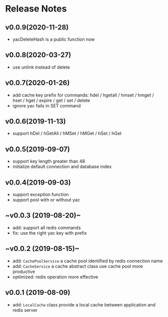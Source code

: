 # Release Notes

## v0.0.9(2020-11-28)

- yacDeleteHash is a public function now

## v0.0.8(2020-03-27)

- use unlink instead of delete

## v0.0.7(2020-01-26)

- add cache key prefix for commands:
  hdel / hgetall / hmset / hmget / hset / hget / expire / get / set / delete
- ignore yac fails in SET command

## v0.0.6(2019-11-13)

- support hDel / hGetAll / hMSet / hMGet / hSet / hGet

## v0.0.5(2019-09-07)

- support key length greater than 48
- initialize default connection and database index

## v0.0.4(2019-09-03)

- support exception function
- support pool with or without yac

## ~v0.0.3 (2019-08-20)~

- add: support all redis commands
- fix: use the right yac key with prefix

## ~v0.0.2 (2019-08-15)~

- add: `CachePoolService` a cache pool identified by redis connection name
- add: `CacheService` a cache abstract class use cache pool more productive
- optimized: redis operation more effective

## v0.0.1 (2019-08-09)

- add: `LocalCache` class provide a local cache between application and redis server
